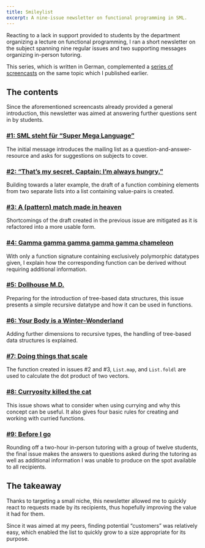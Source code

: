 ```yaml
---
title: Smileylist
excerpt: A nine-issue newsletter on functional programming in SML.
---
```

Reacting to a lack in support provided to students by the department organizing a lecture on functional programming, I ran a short newsletter on the subject spanning nine regular issues and two supporting messages organizing in-person tutoring.

This series, which is written in German, complemented a [series of screencasts](#!/posts/screencasts-on-standard-ml-in-german) on the same topic which I published earlier.

## The contents

Since the aforementioned screencasts already provided a general introduction, this newsletter was aimed at answering further questions sent in by students.

### [#1: SML steht für “Super Mega Language”](http://eepurl.com/M-MJ1)

The initial message introduces the mailing list as a question-and-answer-resource and asks for suggestions on subjects to cover.

### [#2: “That’s my secret, Captain: I’m always hungry.”](http://eepurl.com/NlLvb)

Building towards a later example, the draft of a function combining elements from two separate lists into a list containing value-pairs is created.

### [#3: A (pattern) match made in heaven](http://eepurl.com/NCQB9)

Shortcomings of the draft created in the previous issue are mitigated as it is refactored into a more usable form.

### [#4: Gamma gamma gamma gamma gamma chameleon](http://eepurl.com/NTyWX)

With only a function signature containing exclusively polymorphic datatypes given, I explain how the corresponding function can be derived without requiring additional information.

### [#5: Dollhouse M.D.](http://eepurl.com/Owu_H)

Preparing for the introduction of tree-based data structures, this issue presents a simple recursive datatype and how it can be used in functions.

### [#6: Your Body is a Winter-Wonderland](http://eepurl.com/OKUT1)

Adding further dimensions to recursive types, the handling of tree-based data structures is explained.

### [#7: Doing things that scale](http://eepurl.com/O1urD)

The function created in issues #2 and #3, `List.map`, and `List.foldl` are used to calculate the dot product of two vectors.

### [#8: Curryosity killed the cat](http://eepurl.com/O55-n)

This issue shows what to consider when using currying and why this concept can be useful. It also gives four basic rules for creating and working with curried functions.

### [#9: Before I go](http://eepurl.com/Pgnzr)

Rounding off a two-hour in-person tutoring with a group of twelve students, the final issue makes the answers to questions asked during the tutoring as well as additional information I was unable to produce on the spot available to all recipients.

## The takeaway

Thanks to targeting a small niche, this newsletter allowed me to quickly react to requests made by its recipients, thus hopefully improving the value it had for them.

Since it was aimed at my peers, finding potential “customers” was relatively easy, which enabled the list to quickly grow to a size appropriate for its purpose.